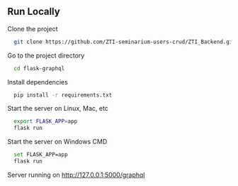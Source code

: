 
## Run Locally

Clone the project

```bash
  git clone https://github.com/ZTI-seminarium-users-crud/ZTI_Backend.git
```

Go to the project directory

```bash
  cd flask-graphql
```

Install dependencies

```bash
  pip install -r requirements.txt 
```

Start the server on Linux, Mac, etc

```bash
  export FLASK_APP=app
  flask run
```

Start the server on Windows CMD

```bash
  set FLASK_APP=app
  flask run
```

Server running on http://127.0.0.1:5000/graphql
